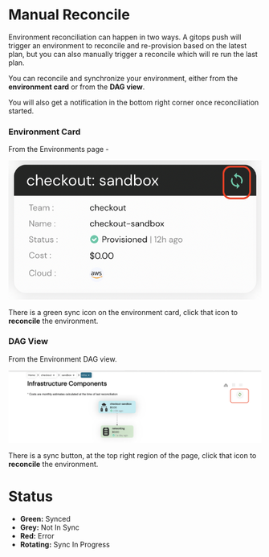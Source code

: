 # Manual Reconcile

Environment reconciliation can happen in two ways. A gitops push will trigger an environment to reconcile and re-provision based on the latest plan, but you can also manually trigger a reconcile which will re run the last plan.

You can reconcile and synchronize your environment, either from the **environment card** or from the **DAG view**.

You will also get a notification in the bottom right corner once reconciliation started.

### Environment Card

From the Environments page -

![dashboard-reconcile](/assets/images/environment-card-reconcile.png "dashboard-reconcile")

There is a green sync icon on the environment card, click that icon to **reconcile** the environment.

### DAG View

From the Environment DAG view.

![dag-reconcile](/assets/images/dag-reconcile.png "dag-reconcile")

There is a sync button, at the top right region of the page, click that icon to **reconcile** the environment.

# Status

* **Green:** Synced
* **Grey:** Not In Sync
* **Red:** Error
* **Rotating:** Sync In Progress
